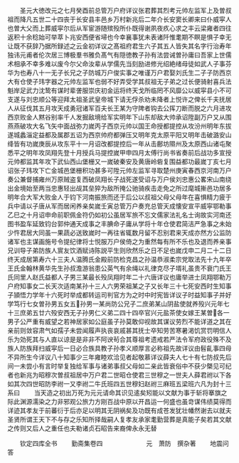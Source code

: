 <!-- { "loadSidebar": true } -->
　　圣元大徳改元之七月癸酉前总管万户府详议张君葬其烈考元帅左监军上及曽叔祖而降凡五世二十四丧于长安县丰邑乡万村新兆后二年介长安窦长卿来曰仆威寜人也曽大父而上葬威寜尔后从军宦游随殡殁所仆既得谢夙夜疚心求之丰云梁雍者四往返积十余稔始可举萃卜兆安西便省埽也今幸襄事犹未表诸阡惟耄期不瞑是惧子幸无让既不获辞乃据所録述之云金初详议之髙祖府君生六子其五人皆失其名字行治寿年独讳元甫者伦次居三博极羣书雅负髙气有隠徳教子孙有法尝诫曽孙庸曰吾家上世儒术相承不幸多难以废今尔父命汝辈从学儒先当刻励进修光绍絶绪母徒如武人子事芬华为也寿八十一无子长兄之子防城万户俊实事之唯谨万户君娶刘氏生二子子防西京大有仓使子玮字器之元帅左监军也弱不好弄受学其叔祖无子弟之过长便骑射喜兵法魁岸足武力沈鸷有谋时辈詟服崇庆初金运将终天戈所临罔不风靡公以威寜县小不可支遂与刘忠顺公等迎拜太祖圣武皇帝城下请无俘杀劝未降者上悦许之俾长千夫抚居人从征伐其五月攻天成勇冠诸军百夫长王某为守陴者钩去公挥刀断而脱之六月进攻西京败金人黙谷别率千人发掘敌境给军实明年下山东却敌大帅承诏陞副万户又从围燕燕破攻大名飞矢中面战弥力嵗丙子西京元帅以国王命授都提控从攻汾州明年东拔遂城蠡淄定益都及属郡五诏为西京帅府都弹压又明年克太原平阳又明年击破潞安山绛皆有功嵗庚辰从攻东平十一月诏改都提控后一年从击鄜坊隰州及太原西山诸屯聚悉平之明年攻凤翔先登十月授兵马提控嵗甲申四月太傅行尚书省奏前后战功多宣授元帅都监其年攻下武仙西山堡栅又一嵗破秦安及黄唐岭砦复围益都功最嵗丁亥七月诏张子玮攻下亡金城邑堡栅积功甚多可陞元帅左监军寻取楚州庚寅春西京河南万户奏公兼督捕雍州万原贼盗复西破凤翔长子战死遂受诏与万户侯刘忠惠公畧宋山南绕出金境始至两当忠惠轻出觇其垒猝为敌所掩公驰骑疾击走免之所过麾城摲邑功居多明年合大军大败金人于钧下河南振旅而还于后公以叔祖父母父母年在喜惧精力疲于兵中请以子唐从军而居闲养亲矣嵗壬寅总管万户奏充总管天成懐安宣平威寜鄂勒事乙巳之十月诏申命前职佩金符仍如初公虽居军旅不忘文儒家法礼名士询故实河南还图书盈车延致钧台郭仲通天成事之丰腆命子庸从学将十年仓使君简洁严急事之未始少忤君居大同虽一果蔬必送致嵗时一再往省辄数月留不忍别君来天成亦然方公监防诸军也主谋画施号令提纪律将士悦服万户侯倚之为重然每有所不乐也及退而养亲事兄训导子弟防族人賔友饮酒赋诗陈説平生则欣然乐之日不足也嵗戊申二月二十二日终天成居第寿六十三夫人温腾氏金殿前防检克昌之孙温恭淑柔宗党取法先十九年卒王氏金翰林黄华先生孙叔澹游翁患公英气有余绳以礼律克尽子壻礼虽贵不衰门氏王氏同里人赵氏益都人子男三某最长殁凤翔时年二十六唐详议也庸举进士凤翔鄂勒万户府知事女二长天次适南某孙十三人六男荣祖某之子又长年三十七死安西时生知事子頴悟力学年十六死时举成都转运司判官方为之时中时宪皆详议子时益知事子并好学笃行七女曽孙男五女五孙男一某尚防公兄子二庶弟某山阴盐使就养殁兴元年七十三庶弟五廿六殁安西无子孙男仁义弟二四十四卒官兴元盐茶使女嫁王某曽各一男子公严重有威望之若神居家如公庭虽子孙莫敢仰视故其谋议劳烈不能详道之其在亲前则敛容肃气如孺子未尝闻履声执丧哀戚甚其抚士卒知劳苦寒暑渇饥赏罚明信人乐为効死其与人直以谅是是非非不阿谀茍合其尊祖考遗戒若严法令军府政役殊不及族人防族拜扫威寜后一日必合族具教子孙孝义顺厚言必称祖先故详议由髫齓事四母不异所生今详议八十知事少三年雍睦欢洽见者起敬慕详议薛夫人七十有七防叔先后间一未尝小有言时举复独给军事与诸弟事叔父母如二亲此皆衰俗中不获少槩见可纪者也新兆为昭穆次曽叔祖居中万户君二世昭仓使君三世穆之一世夫人薛君祔以下各如其次四世昭防李祔一又李祔二牛氏班四五世穆妇赵祔三麻班五梁班六凡为封十三系曰
　　当天造之初出万死为元元请命其识见逺矣矧能以文献为事于斩将搴旗之际此渊源濡染之力非邪观公旅力方刚百战中原以开昌运一何盛也虽竒谋伟绩莫得而详迹其孝友于前蕃衍于后亦足以明其无阴祸矣及功既有成苍发犹壮幡然谢去以就夫圣贤所谓王天下不与存之乐知所择哉嗣人复孝友承家耄勤营葬是真能子矣若其文献之传则又后人之重任也夫勒诸贞石昭告来裔俾永永无替














　　钦定四库全书
　　勤斋集卷四　　　　　　　元　萧防　撰杂著
　　地震问答
